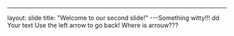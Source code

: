 ---
layout: slide
title: "Welcome to our second slide!"
---Something witty!!! dd
Your text
Use the left arrow to go back! Where is arrouw???
